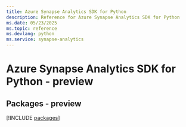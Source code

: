 ```yaml
---
title: Azure Synapse Analytics SDK for Python
description: Reference for Azure Synapse Analytics SDK for Python
ms.date: 05/23/2025
ms.topic: reference
ms.devlang: python
ms.service: synapse-analytics
---
```

# Azure Synapse Analytics SDK for Python - preview
## Packages - preview
[!INCLUDE [packages](synapse-analytics-index.md)]